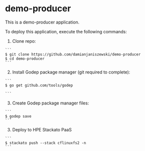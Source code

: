 # demo-producer

This is a demo-producer application.

To deploy this application, execute the following commands:

  1. Clone repo:

    ```
    $ git clone https://github.com/damianjaniszewski/demo-producer
    $ cd demo-producer
    ```

  2. Install Godep package manager (git required to complete):

    ```
    $ go get github.com/tools/godep

    ```

  3. Create Godep package manager files:

    ```
    $ godep save
    ```

  3. Deploy to HPE Stackato PaaS

    ```
    $ stackato push --stack cflinuxfs2 -n
    ```
